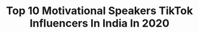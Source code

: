---
title: Top 10 Motivational Speakers TikTok Influencers In India In 2020
description: >-
  Find top motivational speakers TikTok influencers in India in 2020. Most popular hashtags: #edutok #foryou #fyp #foryoupage.
platform: TikTok
hits: 50
text_top: Identify the most popular TikTok accounts on inBeat.
text_bottom: inBeat has 50 TikTok influencers like this in India for you to pitch.
profiles:
  - username: "laksh1t"
    fullname: >-
      Lakshit Sood
    bio: >-
      Motivational Speaker | Actor | Comedian ✅ Need Motivation? Ajao Instagram Pr 🙈
    location: "India"
    followers: 1200000
    engagement: 1825
    commentsToLikes: 0.018517
    id: ck8qoq6ci00zb0j78anusm6rr
    verified: true
    hashtags: "#monologue, #edutok, #tiktok, #foryou"
  - username: "minisusan12"
    fullname: >-
      MSA12JC
    bio: >-
      Softskill trainer, Counsellor, Motivational speaker https://youtu.be/SJHBdb9_Dog
    location: "India"
    followers: 457600
    engagement: 999
    commentsToLikes: 0.057975
    id: cka7oslwa44d40i78wn99zjhj
    verified: false
    hashtags: "#edutok, #edumotovation, #edutokmotivation, #memoriesbringback"
  - username: "ashishvidyarthiofficial"
    fullname: >-
      Ashish Vidyarthi
    bio: >-
      Actor 🎬 | Motivational Speaker | Zindagi Dosst www.avidminer.com
    location: "India"
    followers: 288200
    engagement: 1341
    commentsToLikes: 0.015819
    id: ckan56p6wdiyn0i786g6yi9nw
    verified: false
    hashtags: "#voiceeffects, #ashishvidyarthi, #avidminer, #alive"
  - username: "oneleggger"
    fullname: >-
      Deepak Saini
    bio: >-
      Amputee | Marathoner | Motivator Motivational Speaker
    location: "India"
    followers: 10900
    engagement: 1466
    commentsToLikes: 0.044903
    id: ckbwdg0xb17210j238nho7vnh
    verified: false
    hashtags: "#oneleggger, #life, #fyp, #fitness"
  - username: "iamjayakishori"
    fullname: >-
      Jaya Kishori
    bio: >-
      Motivational Speaker🎤 Spiritual Orator🕉️ Lockdown Poem 👇
    location: "India"
    followers: 1200000
    engagement: 1224
    commentsToLikes: 0.008432
    id: ckan0m9l8rb1t0i78nva1zi8r
    verified: false
    hashtags: "#jayakishori, #motivational, #perfectsmile, #lockdowntime"
  - username: "factguruji_ansaroyal"
    fullname: >-
      fact guru ansa royal
    bio: >-
      Motivational speaker and Psychologist दिल में जो भी है पूछ डाल सबको जवाब मिलेगा
    location: "India"
    followers: 363800
    engagement: 1264
    commentsToLikes: 0.021483
    id: ckb9omw1zj0980j23rde2td12
    verified: false
    hashtags: "#trending, #foryoupage, #tidelagaodaaghatao, #fyp"
  - username: "drbharatjethwani"
    fullname: >-
      DrBharat Jethwani
    bio: >-
      I am Classical and Folk dance artist and Motivational speaker and anchor
    location: "India"
    followers: 81800
    engagement: 604
    commentsToLikes: 0.063427
    id: ckai0vpc99ad10i78slcwko9f
    verified: false
    hashtags: "#foryoupage, #lavani"
  - username: "manu_bishnoi_"
    fullname: >-
      manisha__bishnoi__
    bio: >-
      📩DM for career counseling on➡️insta: manisha__bishnoi__🎤 motivational speaker
    location: "India"
    followers: 9920
    engagement: 1895
    commentsToLikes: 0.021852
    id: ck9pm9g7u87j50j78exyn4oth
    verified: false
    hashtags: "#fyp, #like, #swagstepchallenge, #support"
  - username: "nitinbanugadepatil"
    fullname: >-
      NitinBanugadePatil
    bio: >-
      Author, Motivational Speaker, Writer
    location: "India"
    followers: 46700
    engagement: 1445
    commentsToLikes: 0.007624
    id: ckack0rs99rl60i78opyfmm1v
    verified: false
    hashtags: "#positivevibes, #shivsena, #yashachapassword, #motivationalvideo"
  - username: "advsayali"
    fullname: >-
      Advocate Sayali
    bio: >-
      Advocate,Motivational Speaker,Dancer,influencer Instagram advsayali
    location: "India"
    followers: 1600000
    engagement: 553
    commentsToLikes: 0.027209
    id: ckajl9kyzu84e0i78ygktkrvn
    verified: true
    hashtags: "#traditional, #sharethecare, #sareelove, #dancewithme"
---